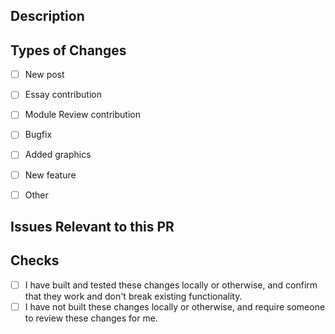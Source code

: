 <!--- Provide a short summary of your changes in the title above. -->

## Description

<!--- Provide a detailed description of your changes here. -->

## Types of Changes

- [ ] New post
- [ ] Essay contribution
- [ ] Module Review contribution

- [ ] Bugfix
- [ ] Added graphics
- [ ] New feature
- [ ] Other

## Issues Relevant to this PR

<!--- Link relevant issues here (if any). -->

## Checks

<!--- Check whichever is applicable. -->
- [ ] I have built and tested these changes locally or otherwise, and confirm that they work and don't break existing functionality.
- [ ] I have not built these changes locally or otherwise, and require someone to review these changes for me.
